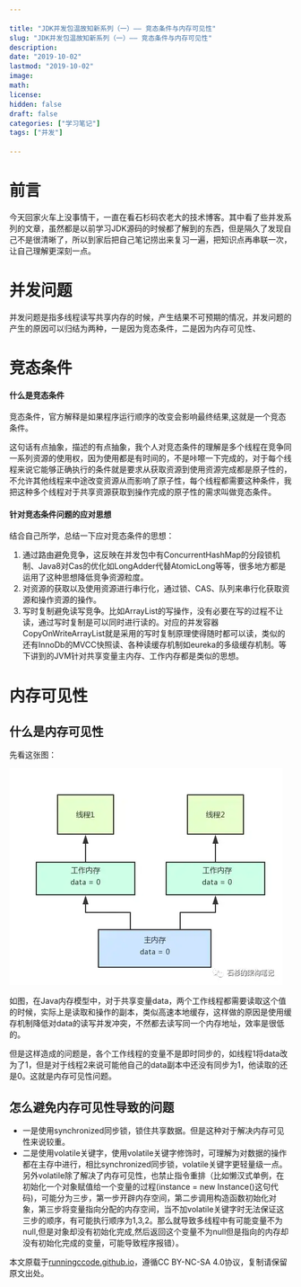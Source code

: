 ```yaml
---

title: "JDK并发包温故知新系列（一）—— 竞态条件与内存可见性"
slug: "JDK并发包温故知新系列（一）—— 竞态条件与内存可见性"
description:
date: "2019-10-02"
lastmod: "2019-10-02"
image:
math:
license:
hidden: false
draft: false
categories: ["学习笔记"]
tags: ["并发"]

---
```

# 前言
今天回家火车上没事情干，一直在看石杉码农老大的技术博客。其中看了些并发系列的文章，虽然都是以前学习JDK源码的时候都了解到的东西，但是隔久了发现自己不是很清晰了，所以到家后把自己笔记捞出来复习一遍，把知识点再串联一次，让自己理解更深刻一点。
# 并发问题
并发问题是指多线程读写共享内存的时候，产生结果不可预期的情况，并发问题的产生的原因可以归结为两种，一是因为竞态条件，二是因为内存可见性、
# 竞态条件
#### 什么是竞态条件
竞态条件，官方解释是如果程序运行顺序的改变会影响最终结果,这就是一个竞态条件。

这句话有点抽象，描述的有点抽象，我个人对竞态条件的理解是多个线程在竞争同一系列资源的使用权，因为使用都是有时间的，不是咔嚓一下完成的，对于每个线程来说它能够正确执行的条件就是要求从获取资源到使用资源完成都是原子性的，不允许其他线程来中途改变资源从而影响了原子性，每个线程都需要这种条件，我把这种多个线程对于共享资源获取到操作完成的原子性的需求叫做竞态条件。

#### 针对竞态条件问题的应对思想
结合自己所学，总结一下应对竞态条件的思想：

1. 通过路由避免竞争，这反映在并发包中有ConcurrentHashMap的分段锁机制、Java8对Cas的优化如LongAdder代替AtomicLong等等，很多地方都是运用了这种思想降低竞争资源粒度。
2. 对资源的获取以及使用资源进行串行化，通过锁、CAS、队列来串行化获取资源和操作资源的操作。
3. 写时复制避免读写竞争。比如ArrayList的写操作，没有必要在写的过程不让读，通过写时复制是可以同时进行读的。对应的并发容器CopyOnWriteArrayList就是采用的写时复制原理使得随时都可以读，类似的还有InnoDb的MVCC快照读、各种读缓存机制如eureka的多级缓存机制。等下讲到的JVM针对共享变量主内存、工作内存都是类似的思想。

# 内存可见性

## 什么是内存可见性
先看这张图：

![img.png](img.png)

如图，在Java内存模型中，对于共享变量data，两个工作线程都需要读取这个值的时候，实际上是读取和操作的副本，类似高速本地缓存，这样做的原因是使用缓存机制降低对data的读写并发冲突，不然都去读写同一个内存地址，效率是很低的。

但是这样造成的问题是，各个工作线程的变量不是即时同步的，如线程1将data改为了1，但是对于线程2来说可能他自己的data副本中还没有同步为1，他读取的还是0。这就是内存可见性问题。

## 怎么避免内存可见性导致的问题

- 一是使用synchronized同步锁，锁住共享数据。但是这种对于解决内存可见性来说较重。
- 二是使用volatile关键字，使用volatile关键字修饰时，可理解为对数据的操作都在主存中进行，相比synchronized同步锁，volatile关键字更轻量级一点。另外volatile除了解决了内存可见性，也禁止指令重排（比如懒汉式单例，在初始化一个对象赋值给一个变量的过程(instance = new Instance()这句代码)，可能分为三步，第一步开辟内存空间，第二步调用构造函数初始化对象，第三步将变量指向分配的内存空间，当不加volatile关键字时无法保证这三步的顺序，有可能执行顺序为1,3,2。那么就导致多线程中有可能变量不为null,但是对象却没有初始化完成,然后返回这个变量不为null但是指向的内存却没有初始化完成的变量，可能导致程序报错）。














本文原载于[runningccode.github.io](https://runningccode.github.io)，遵循CC BY-NC-SA 4.0协议，复制请保留原文出处。